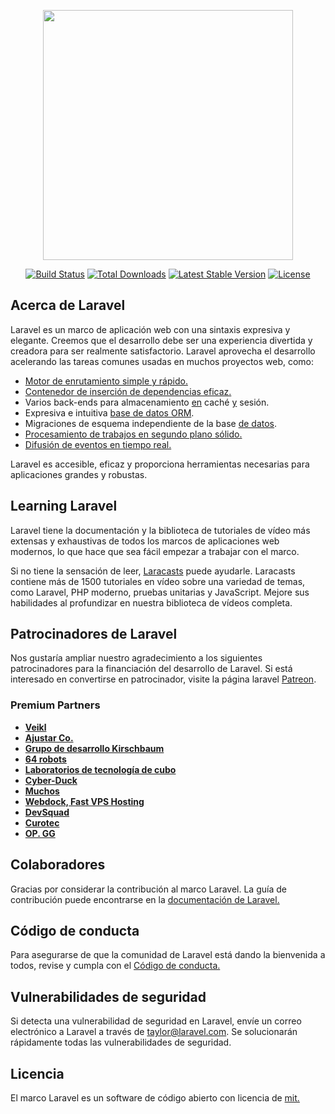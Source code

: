 <p align="center"><a href="https://laravel.com" target="_blank"><img src="https://raw.githubusercontent.com/laravel/art/master/logo-lockup/5%20SVG/2%20CMYK/1%20Full%20Color/laravel-logolockup-cmyk-red.svg" width="400"></a></p>

<p align="center">
<a href="https://travis-ci.org/laravel/framework"><img src="https://travis-ci.org/laravel/framework.svg" alt="Build Status"></a>
<a href="https://packagist.org/packages/laravel/framework"><img src="https://img.shields.io/packagist/dt/laravel/framework" alt="Total Downloads"></a>
<a href="https://packagist.org/packages/laravel/framework"><img src="https://img.shields.io/packagist/v/laravel/framework" alt="Latest Stable Version"></a>
<a href="https://packagist.org/packages/laravel/framework"><img src="https://img.shields.io/packagist/l/laravel/framework" alt="License"></a>
</p>

## <a name="about-laravel"></a>Acerca de Laravel

Laravel es un marco de aplicación web con una sintaxis expresiva y elegante. Creemos que el desarrollo debe ser una experiencia divertida y creadora para ser realmente satisfactorio. Laravel aprovecha el desarrollo acelerando las tareas comunes usadas en muchos proyectos web, como:

- [Motor de enrutamiento simple y rápido.](https://laravel.com/docs/routing)
- [Contenedor de inserción de dependencias eficaz.](https://laravel.com/docs/container)
- Varios back-ends para almacenamiento [en](https://laravel.com/docs/session) caché [y](https://laravel.com/docs/cache) sesión.
- Expresiva e intuitiva [base de datos ORM](https://laravel.com/docs/eloquent).
- Migraciones de esquema independiente de la base [de datos](https://laravel.com/docs/migrations).
- [Procesamiento de trabajos en segundo plano sólido.](https://laravel.com/docs/queues)
- [Difusión de eventos en tiempo real.](https://laravel.com/docs/broadcasting)

Laravel es accesible, eficaz y proporciona herramientas necesarias para aplicaciones grandes y robustas.

## <a name="learning-laravel"></a>Learning Laravel

Laravel tiene la documentación [](https://laravel.com/docs) y la biblioteca de tutoriales de vídeo más extensas y exhaustivas de todos los marcos de aplicaciones web modernos, lo que hace que sea fácil empezar a trabajar con el marco.

Si no tiene la sensación de leer, [Laracasts](https://laracasts.com) puede ayudarle. Laracasts contiene más de 1500 tutoriales en vídeo sobre una variedad de temas, como Laravel, PHP moderno, pruebas unitarias y JavaScript. Mejore sus habilidades al profundizar en nuestra biblioteca de vídeos completa.

## <a name="laravel-sponsors"></a>Patrocinadores de Laravel

Nos gustaría ampliar nuestro agradecimiento a los siguientes patrocinadores para la financiación del desarrollo de Laravel. Si está interesado en convertirse en patrocinador, visite la página laravel [Patreon](https://patreon.com/taylorotwell).

### <a name="premium-partners"></a>Premium Partners

- **[Veikl](https://vehikl.com/)**
- **[Ajustar Co.](https://tighten.co)**
- **[Grupo de desarrollo Kirschbaum](https://kirschbaumdevelopment.com)**
- **[64 robots](https://64robots.com)**
- **[Laboratorios de tecnología de cubo](https://cubettech.com)**
- **[Cyber-Duck](https://cyber-duck.co.uk)**
- **[Muchos](https://www.many.co.uk)**
- **[Webdock, Fast VPS Hosting](https://www.webdock.io/en)**
- **[DevSquad](https://devsquad.com)**
- **[Curotec](https://www.curotec.com/)**
- **[OP. GG](https://op.gg)**

## <a name="contributing"></a>Colaboradores

Gracias por considerar la contribución al marco Laravel. La guía de contribución puede encontrarse en la [documentación de Laravel.](https://laravel.com/docs/contributions)

## <a name="code-of-conduct"></a>Código de conducta

Para asegurarse de que la comunidad de Laravel está dando la bienvenida a todos, revise y cumpla con el [Código de conducta.](https://laravel.com/docs/contributions#code-of-conduct)

## <a name="security-vulnerabilities"></a>Vulnerabilidades de seguridad

Si detecta una vulnerabilidad de seguridad en Laravel, envíe un correo electrónico a Laravel a través de [taylor@laravel.com](mailto:taylor@laravel.com). Se solucionarán rápidamente todas las vulnerabilidades de seguridad.

## <a name="license"></a>Licencia

El marco Laravel es un software de código abierto con licencia de [mit.](https://opensource.org/licenses/MIT)
